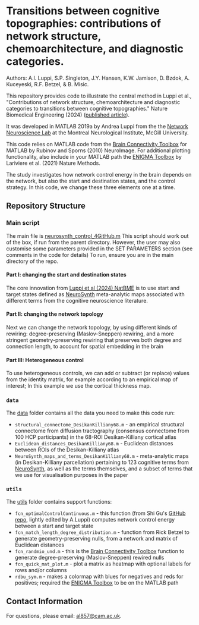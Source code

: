 #  Transitions between cognitive topographies: contributions of network structure, chemoarchitecture, and diagnostic categories.
Authors: A.I. Luppi, S.P. Singleton, J.Y. Hansen, K.W. Jamison, D. Bzdok, A. Kuceyeski, R.F. Betzel, & B. Misic.

This repository provides code to illustrate the central method in Luppi et al., "Contributions of network structure, chemoarchitecture and diagnostic categories to transitions between cognitive topographies." Nature Biomedical Engineering (2024) ([published article](https://doi.org/10.1038/s41551-024-01242-2)).

It was developed in MATLAB 2019a by Andrea Luppi from the the [Network Neuroscience Lab](netneurolab.github.io/) at the Montreal Neurological Institute, McGill University.

This code relies on MATLAB code from the [Brain Connectivity Toolbox](https://sites.google.com/site/bctnet) for MATLAB by Rubinov and Sporns (2010) NeuroImage.
For additional plotting functionality, also include in your MATLAB path the [ENIGMA Toolbox](https://github.com/MICA-MNI/ENIGMA.git) by Lariviere et al. (2021) Nature Methods.

The study investigates how network control energy in the brain depends on the network, but also the start and destination states, and the control strategy.
In this code, we change these three elements one at a time.

## Repository Structure
### Main script
The main file is [neurosynth_control_4GitHub.m](neurosynth_control_4GitHub.m)
This script should work out of the box, if run from the parent directory. However, the user may also customise some parameters provided in the SET PARAMETERS section (see comments in the code for details)
To run, ensure you are in the main directory of the repo.

#### Part I: changing the start and destination states
The core innovation from [Luppi et al (2024) NatBME](https://doi.org/10.1038/s41551-024-01242-2) is to use start and target states defined as [NeuroSynth](https://neurosynth.org/) meta-analytic maps associated with different terms from the cognitive neuroscience literature.

#### Part II: changing the network topology
Next we can change the network topology, by using different kinds of rewiring: degree-preserving (Maslov-Sneppen) rewiring, and a more stringent geometry-preserving rewiring that preserves both degree and connection length, to account for spatial embedding in the brain

#### Part III: Heterogeneous control
To use heterogeneous controls, we can add or subtract (or replace) values from the identity matrix, for example according to an empirical map of interest;
In this example we use the cortical thickness map.

### `data`
The [data](data/) folder contains all the data you need to make this code run: 
- `structural_connectome_DesikanKilliany68.m` - an empirical structural connectome from diffusion tractography (consensus connectome from 100 HCP participants) in the 68-ROI Desikan-Killiany cortical atlas
- `Euclidean_distances_DesikanKilliany68.m` - Euclidean distances between ROIs of the Desikan-Killiany atlas
- `NeuroSynth_maps_and_terms_DesikanKilliany68.m` - meta-analytic maps (in Desikan-Killiany parcellation) pertaining to 123 cognitive terms from [NeuroSynth](https://neurosynth.org/), as well as the terms themselves, and a subset of terms that we use for visualisation purposes in the paper

### `utils`
The [utils](utils/) folder contains support functions:
- `fcn_optimalControlContinuous.m` - this function (from Shi Gu's [GitHub repo](https://github.com/gushiapi/Dynamic-Trajectory.git), lightly edited by A.Luppi) computes network control energy between a start and target state
- `fcn_match_length_degree_distribution.m` - function from Rick Betzel to generate geometry-preserving nulls, from a network and matrix of Euclidean distances
- `fcn_randmio_und.m` - this is the [Brain Connectivity Toolbox](https://sites.google.com/site/bctnet) function to generate degree-preserving (Maslov-Sneppen) rewired nulls
- `fcn_quick_mat_plot.m` - plot a matrix as heatmap with optional labels for rows and/or columns
- `rdbu_sym.m` - makes a colormap with blues for negatives and reds for positives; required the [ENIGMA Toolbox](https://github.com/MICA-MNI/ENIGMA.git) to be on the MATLAB path

## Contact Information
For questions, please email: [al857@cam.ac.uk](al857@cam.ac.uk).





